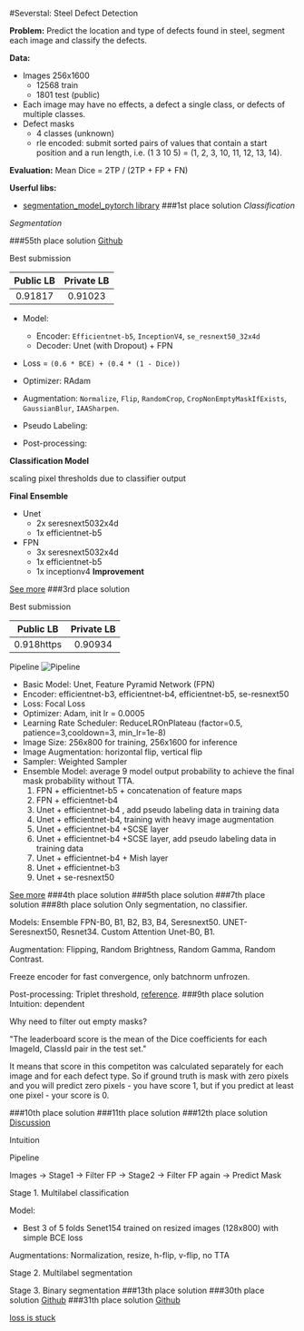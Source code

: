 #Severstal: Steel Defect Detection

**Problem:** Predict the location and type of defects found in steel, segment each image and classify the defects.

**Data:**

- Images 256x1600
    - 12568 train
    - 1801 test (public)
- Each image may have no effects, a defect a single class, or defects of multiple classes.
- Defect masks
    - 4 classes (unknown)
    - rle encoded: submit sorted pairs of values that contain a start position and a run length, i.e. (1 3 10 5) = (1, 2, 3, 10, 11, 12, 13, 14).

**Evaluation:** Mean Dice = 2TP / (2TP + FP + FN)

**Userful libs:**
- [segmentation_model_pytorch library](https://github.com/qubvel/segmentation_models.pytorch)
###1st place solution
*Classification*


*Segmentation*


###55th place solution
[Github](https://github.com/khornlund/severstal-steel-defect-detection)

Best submission

| Public LB     | Private LB    | 
| :------------:|:-------------:|
| 0.91817       | 0.91023       |
- Model:
    - Encoder: `Efficientnet-b5`, `InceptionV4`, `se_resnext50_32x4d`
    - Decoder: Unet (with Dropout) + FPN

- Loss = `(0.6 * BCE) + (0.4 * (1 - Dice))`
- Optimizer: RAdam
- Augmentation: `Normalize`, `Flip`, `RandomCrop`, `CropNonEmptyMaskIfExists`, `GaussianBlur`, `IAASharpen`.
- Pseudo Labeling:
- Post-processing:

**Classification Model**

scaling pixel thresholds due to classifier output

**Final Ensemble**
- Unet
    - 2x seresnext5032x4d
    - 1x efficientnet-b5
- FPN
    - 3x seresnext5032x4d
    - 1x efficientnet-b5
    - 1x inceptionv4
**Improvement**

[See more](https://www.kaggle.com/c/severstal-steel-defect-detection/discussion/114410)
###3rd place solution

Best submission

| Public LB     | Private LB    | 
| :------------:|:-------------:|
| 0.918https    | 0.90934       |
Pipeline
![Pipeline](https://www.googleapis.com/download/storage/v1/b/kaggle-user-content/o/inbox%2F263239%2Ff7bf0093fee5274cf1aa07efc29b0c7a%2Fmodel.png?generation=1573784178983559&alt=media)
- Basic Model:​ Unet, Feature Pyramid Network (FPN)
- Encoder:​ efficientnet-b3, efficientnet-b4, efficientnet-b5, se-resnext50
- Loss:​ Focal Loss
- Optimizer:​ Adam, init lr = 0.0005
- Learning Rate Scheduler:​ ReduceLROnPlateau (factor=0.5, patience=3,cooldown=3, min_lr=1e-8)
- Image Size:​ 256x800 for training, 256x1600 for inference
- Image Augmentation: horizontal flip, vertical flip
- Sampler: Weighted Sampler
- Ensemble Model: average 9 model output probability to achieve the final mask probability without TTA.
    1. FPN + efficientnet-b5 + concatenation of feature maps
    2. FPN + efficientnet-b4
    3. Unet + efficientnet-b4 , add pseudo labeling data in training data
    4. Unet + efficientnet-b4, training with heavy image augmentation
    5. Unet + efficientnet-b4 +SCSE layer
    6. Unet + efficientnet-b4 +SCSE layer, add pseudo labeling data in training data
    7. Unet + efficientnet-b4 + Mish layer
    8. Unet + efficientnet-b3
    9. Unet + se-resnext50
    
[See more](https://www.kaggle.com/c/severstal-steel-defect-detection/discussion/117377)
###4th place solution
###5th place solution
###7th place solution
###8th place solution
Only segmentation, no classifier.

Models: Ensemble FPN-B0, B1, B2, B3, B4, Seresnext50. UNET-Seresnext50, Resnet34. Custom Attention Unet-B0, B1.

Augmentation: Flipping, Random Brightness, Random Gamma, Random Contrast.

Freeze encoder for fast convergence, only batchnorm unfrozen.

Post-processing: Triplet threshold, [reference](https://www.kaggle.com/c/siim-acr-pneumothorax-segmentation/discussion/107824#latest-650999).
###9th place solution
Intuition: dependent

Why need to filter out empty masks?

"The leaderboard score is the mean of the Dice coefficients for each ImageId, ClassId pair in the test set."

It means that score in this competiton was calculated separately for each image and for each defect type. So if ground 
truth is mask with zero pixels and you will predict zero pixels - you have score 1, but if you predict at least one 
pixel - your score is 0.


###10th place solution
###11th place solution
###12th place solution
[Discussion](https://www.kaggle.com/c/severstal-steel-defect-detection/discussion/114309)

Intuition

Pipeline

Images -> Stage1 -> Filter FP -> Stage2 -> Filter FP again -> Predict Mask

Stage 1. Multilabel classification

Model:
* Best 3 of 5 folds Senet154 trained on resized images (128x800) with simple BCE loss

Augmentations: Normalization, resize, h-flip, v-flip, no TTA

Stage 2. Multilabel segmentation

Stage 3. Binary segmentation
###13th place solution
###30th place solution
[Github](https://github.com/bamps53/kaggle-severstal)
###31th place solution
[Github](https://github.com/Diyago/Severstal-Steel-Defect-Detection)


[loss is stuck](https://www.kaggle.com/c/severstal-steel-defect-detection/discussion/108270)